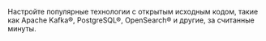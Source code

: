 Настройте популярные технологии с открытым исходным кодом, такие как Apache Kafka®, PostgreSQL®, OpenSearch® и другие, за считанные минуты.